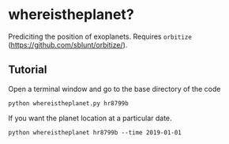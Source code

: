 # whereistheplanet?
Prediciting the position of exoplanets. Requires `orbitize` (https://github.com/sblunt/orbitize/). 

## Tutorial
Open a terminal window and go to the base directory of the code
```
python whereistheplanet.py hr8799b
```

If you want the planet location at a particular date.
```
python whereistheplanet hr8799b --time 2019-01-01
```